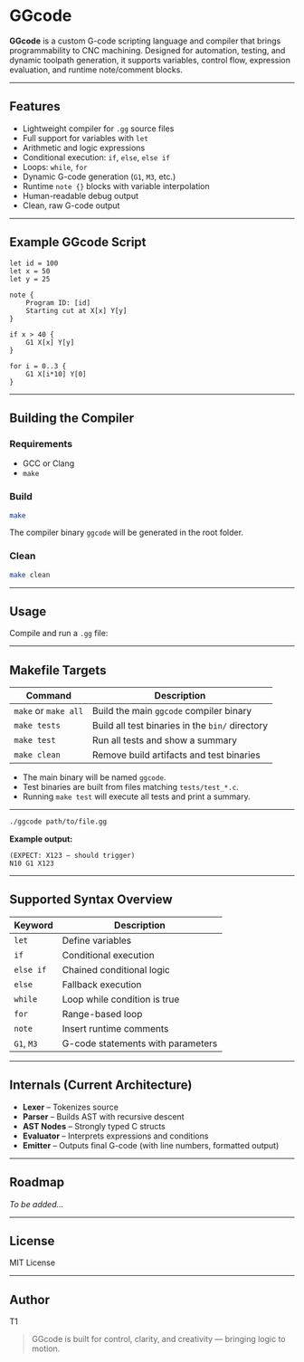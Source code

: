 # GGcode

**GGcode** is a custom G-code scripting language and compiler that brings programmability to CNC machining. Designed for automation, testing, and dynamic toolpath generation, it supports variables, control flow, expression evaluation, and runtime note/comment blocks.

---

## Features

- Lightweight compiler for `.gg` source files
- Full support for variables with `let`
- Arithmetic and logic expressions
- Conditional execution: `if`, `else`, `else if`
- Loops: `while`, `for`
- Dynamic G-code generation (`G1`, `M3`, etc.)
- Runtime `note {}` blocks with variable interpolation
- Human-readable debug output
- Clean, raw G-code output

---

## Example GGcode Script

```gg
let id = 100
let x = 50
let y = 25

note {
    Program ID: [id]
    Starting cut at X[x] Y[y]
}

if x > 40 {
    G1 X[x] Y[y]
}

for i = 0..3 {
    G1 X[i*10] Y[0]
}
```

---

## Building the Compiler

### Requirements

- GCC or Clang
- `make`

### Build

```sh
make
```
The compiler binary `ggcode` will be generated in the root folder.

### Clean

```sh
make clean
```

---

## Usage

Compile and run a `.gg` file:


---

## Makefile Targets

| Command         | Description                                      |
|-----------------|--------------------------------------------------|
| `make` or `make all` | Build the main `ggcode` compiler binary         |
| `make tests`    | Build all test binaries in the `bin/` directory  |
| `make test`     | Run all tests and show a summary                 |
| `make clean`    | Remove build artifacts and test binaries         |

- The main binary will be named `ggcode`.
- Test binaries are built from files matching `tests/test_*.c`.
- Running `make test` will execute all tests and print a summary.

---


```sh
./ggcode path/to/file.gg
```

**Example output:**
```
(EXPECT: X123 — should trigger)
N10 G1 X123
```

---

## Supported Syntax Overview

| Keyword   | Description                        |
|-----------|------------------------------------|
| `let`     | Define variables                   |
| `if`      | Conditional execution              |
| `else if` | Chained conditional logic          |
| `else`    | Fallback execution                 |
| `while`   | Loop while condition is true       |
| `for`     | Range-based loop                   |
| `note`    | Insert runtime comments            |
| `G1`, `M3`| G-code statements with parameters  |

---

## Internals (Current Architecture)

- **Lexer** – Tokenizes source
- **Parser** – Builds AST with recursive descent
- **AST Nodes** – Strongly typed C structs
- **Evaluator** – Interprets expressions and conditions
- **Emitter** – Outputs final G-code (with line numbers, formatted output)

---

## Roadmap

*To be added...*

---

## License

MIT License

---

## Author

T1

> GGcode is built for control, clarity, and creativity — bringing logic to motion.